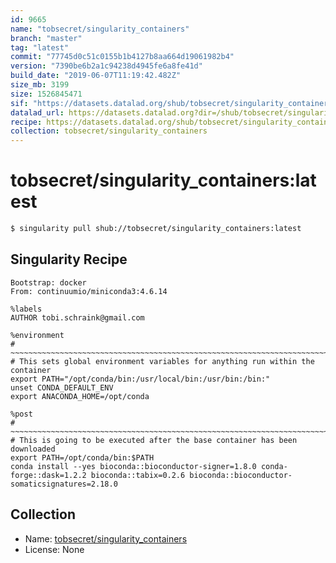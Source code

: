 ```yaml
---
id: 9665
name: "tobsecret/singularity_containers"
branch: "master"
tag: "latest"
commit: "77745d0c51c0155b1b4127b8aa664d19061982b4"
version: "7390be6b2a1c94238d4945fe6a8fe41d"
build_date: "2019-06-07T11:19:42.482Z"
size_mb: 3199
size: 1526845471
sif: "https://datasets.datalad.org/shub/tobsecret/singularity_containers/latest/2019-06-07-77745d0c-7390be6b/7390be6b2a1c94238d4945fe6a8fe41d.simg"
datalad_url: https://datasets.datalad.org?dir=/shub/tobsecret/singularity_containers/latest/2019-06-07-77745d0c-7390be6b/
recipe: https://datasets.datalad.org/shub/tobsecret/singularity_containers/latest/2019-06-07-77745d0c-7390be6b/Singularity
collection: tobsecret/singularity_containers
---
```


# tobsecret/singularity_containers:latest

```bash
$ singularity pull shub://tobsecret/singularity_containers:latest
```

## Singularity Recipe

```singularity
Bootstrap: docker
From: continuumio/miniconda3:4.6.14

%labels
AUTHOR tobi.schraink@gmail.com

%environment
# ~~~~~~~~~~~~~~~~~~~~~~~~~~~~~~~~~~~~~~~~~~~~~~~~~~~~~~~~~~~~~~~~~~~~~~~~~~~~~
# This sets global environment variables for anything run within the container
export PATH="/opt/conda/bin:/usr/local/bin:/usr/bin:/bin:"
unset CONDA_DEFAULT_ENV
export ANACONDA_HOME=/opt/conda

%post
# ~~~~~~~~~~~~~~~~~~~~~~~~~~~~~~~~~~~~~~~~~~~~~~~~~~~~~~~~~~~~~~~~~~~~~~~~~~~~~
# This is going to be executed after the base container has been downloaded
export PATH=/opt/conda/bin:$PATH
conda install --yes bioconda::bioconductor-signer=1.8.0 conda-forge::dask=1.2.2 bioconda::tabix=0.2.6 bioconda::bioconductor-somaticsignatures=2.18.0
```

## Collection

 - Name: [tobsecret/singularity_containers](https://github.com/tobsecret/singularity_containers)
 - License: None

